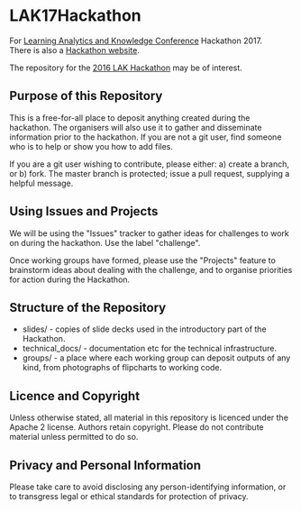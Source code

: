 # LAK17Hackathon
For [Learning Analytics and Knowledge Conference](http://educ-lak17.educ.sfu.ca/) Hackathon 2017.  
There is also a [Hackathon website](https://lakhackathon.wordpress.com/).

The repository for the [2016 LAK Hackathon](https://github.com/AlanMarkBerg/hack-at-lack16) may be of interest.

## Purpose of this Repository
This is a free-for-all place to deposit anything created during the hackathon. The organisers will also use it to gather and disseminate information prior to the hackathon. If you are not a git user, find someone who is to help or show you how to add files.

If you are a git user wishing to contribute, please either: a) create a branch, or b) fork. The master branch is protected; issue a pull request, supplying a helpful message.

## Using Issues and Projects
We will be using the "Issues" tracker to gather ideas for challenges to work on during the hackathon. Use the label "challenge".

Once working groups have formed, please use the "Projects" feature to brainstorm ideas about dealing with the challenge, and to organise priorities for action during the Hackathon.

## Structure of the Repository
* slides/ - copies of slide decks used in the introductory part of the Hackathon.
* technical_docs/ - documentation etc for the technical infrastructure.
* groups/ - a place where each working group can deposit outputs of any kind, from photographs of flipcharts to working code.

## Licence and Copyright
Unless otherwise stated, all material in this repository is licenced under the Apache 2 license.
Authors retain copyright. Please do not contribute material unless permitted to do so.

## Privacy and Personal Information
Please take care to avoid disclosing any person-identifying information, or to transgress legal or ethical standards for protection of privacy.
